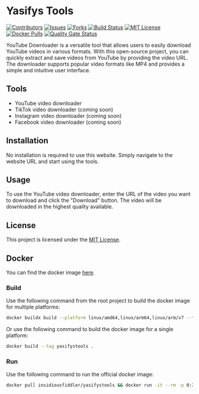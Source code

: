 # Yasifys Tools

[![Contributors][contributors-shield]][contributors-url]
[![Issues][issues-shield]][issues-url]
[![Forks][forks-shield]][forks-url]
[![Build Status][status-badge]][status-url]
[![MIT License][license-badge]][license-url]
[![Docker Pulls][docker-pulls-badge]][docker-pulls-url]
[![Quality Gate Status][sonar-badge]][sonar-url]

YouTube Downloader is a versatile tool that allows users to easily download YouTube videos in various formats. With this open-source project, you can quickly extract and save videos from YouTube by providing the video URL. The downloader supports popular video formats like MP4 and provides a simple and intuitive user interface.

## Tools

- YouTube video downloader
- TikTok video downloader (coming soon)
- Instagram video downloader (coming soon)
- Facebook video downloader (coming soon)

## Installation

No installation is required to use this website. Simply navigate to the website URL and start using the tools.

## Usage

To use the YouTube video downloader, enter the URL of the video you want to download and click the "Download" button. The video will be downloaded in the highest quality available.

## License

This project is licensed under the [MIT License](LICENSE).

## Docker

You can find the docker image [here](https://hub.docker.com/r/insidiousfiddler/yasifystools/tags).

### Build

Use the following command from the root project to build the docker image for multiple platforms:

```bash
docker buildx build --platform linux/amd64,linux/arm64,linux/arm/v7 --tag yasifystools .
```

Or use the following command to build the docker image for a single platform:

```bash
docker build --tag yasifystools .
```

### Run

Use the following command to run the official docker image:

```bash
docker pull insidiousfiddler/yasifystools && docker run -it --rm -p 0:3000 insidiousfiddler/yasifystools
```

[contributors-shield]: https://img.shields.io/github/contributors/tyler-Github/YasifysTools.svg
[contributors-url]: https://github.com/tyler-Github/YasifysTools/graphs/contributors
[forks-shield]: https://img.shields.io/github/forks/tyler-Github/YasifysTools.svg
[forks-url]: https://github.com/tyler-Github/YasifysTools/network
[issues-shield]: https://img.shields.io/github/issues/tyler-Github/YasifysTools.svg
[issues-url]: https://github.com/tyler-Github/YasifysTools/issues
[status-badge]: https://woodpecker.vahngomes.dev/api/badges/tyler-Github/YasifysTools/status.svg
[status-url]: https://woodpecker.vahngomes.dev/tyler-Github/YasifysTools
[docker-pulls-url]: https://hub.docker.com/r/insidiousfiddler/yasifystools
[docker-pulls-badge]: https://img.shields.io/docker/pulls/insidiousfiddler/yasifystools.svg
[license-url]: LICENSE
[license-badge]: https://img.shields.io/github/license/tyler-Github/YasifysTools.svg
[sonar-url]: https://sonar.vahngomes.dev/dashboard?id=yasifys-tools
[sonar-badge]: https://sonar.vahngomes.dev/api/project_badges/measure?project=yasifys-tools&metric=alert_status
